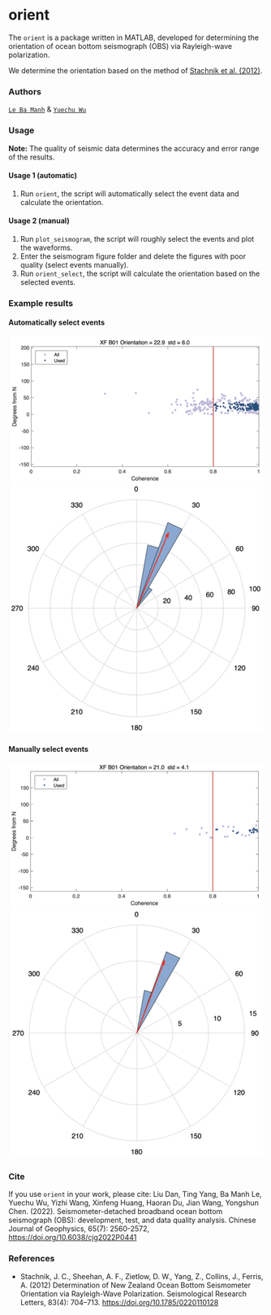 # orient

The `orient` is a package written in MATLAB, developed for determining the orientation of ocean bottom seismograph (OBS) via Rayleigh-wave polarization.

We determine the orientation based on the method of [Stachnik et al. (2012)](https://doi.org/10.1785/0220110128). 

### Authors 

[`Le Ba Manh`](https://github.com/bamanhle) & [`Yuechu Wu`](https://github.com/SeisPiano)

### Usage

**Note:** The quality of seismic data determines the accuracy and error range of the results.

#### Usage 1 (automatic)
1. Run `orient`, the script will automatically select the event data and calculate the orientation.

#### Usage 2 (manual)
1. Run `plot_seismogram`, the script will roughly select the events and plot the waveforms.
2. Enter the seismogram figure folder and delete the figures with poor quality (select events manually).
3. Run `orient_select`, the script will calculate the orientation based on the selected events.


### Example results

#### Automatically select events
<div align=center><img src="FIGURES/north.png" width="500"/></div>
<div align=center><img src="FIGURES/rose.png" width="500"/></div>

#### Manually select events
<div align=center><img src="FIGURES/north_select.png" width="500"/></div>
<div align=center><img src="FIGURES/rose_select.png" width="500"/></div>

### Cite

If you use `orient` in your work, please cite:
Liu Dan, Ting Yang, Ba Manh Le, Yuechu Wu, Yizhi Wang, Xinfeng Huang, Haoran Du, Jian Wang, Yongshun Chen. (2022). Seismometer-detached broadband ocean bottom seismograph (OBS): development, test, and data quality analysis. Chinese Journal of Geophysics, 65(7): 2560-2572, https://doi.org/10.6038/cjg2022P0441

### References

- Stachnik, J. C., Sheehan, A. F., Zietlow, D. W., Yang, Z., Collins, J., Ferris, A. (2012) Determination of New Zealand Ocean Bottom Seismometer Orientation via Rayleigh-Wave Polarization. Seismological Research Letters, 83(4): 704–713. https://doi.org/10.1785/0220110128
